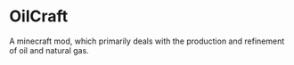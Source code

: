 OilCraft
========

A minecraft mod, which primarily deals with the production and refinement of oil and natural gas.
